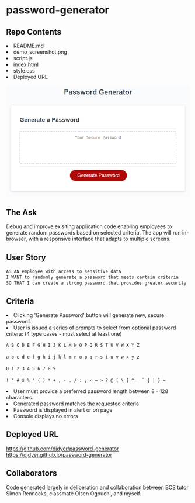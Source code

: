 # password-generator

## Repo Contents

<li>README.md</li>
<li>demo_screenshot.png</li>
<li>script.js</li>
<li>index.html</li>
<li>style.css</li>
<li>Deployed URL</li>

<br />
<img src="./demo_screenshot.png">
<br />

## The Ask

Debug and improve exisiting application code enabling employees to generate random passwords based on selected criteria. The app will run in-browser, with a responsive interface that adapts to multiple screens.

## User Story

```
AS AN employee with access to sensitive data
I WANT to randomly generate a password that meets certain criteria
SO THAT I can create a strong password that provides greater security
```

## Criteria

<li>Clicking 'Generate Password' button will generate new, secure password.</li>

<li>User is issued a series of prompts to select from optional password critera: (4 type cases - must select at least one)</li>

```
A B C D E F G H I J K L M N O P Q R S T U V W X Y Z

a b c d e f g h i j k l m n o p q r s t u v w x y z

0 1 2 3 4 5 6 7 8 9

! " # $ % ' ( ) * + , - . / : ; < = > ? @ [ \ ] ^ _ ` { | } ~

```

<li>User must provide a preferred password length between 8 - 128 characters.</li>

<li>Generated password matches the requested criteria</li>

<li>Password is displayed in alert or on page</li>

<li>Console displays no errors</li>

## Deployed URL

https://github.com/djdyer/password-generator
<br />
https://djdyer.github.io/password-generator
<br />

## Collaborators

Code generated largely in deliberation and collaboration between BCS tutor Simon Rennocks, classmate Olsen Ogouchi, and myself.
